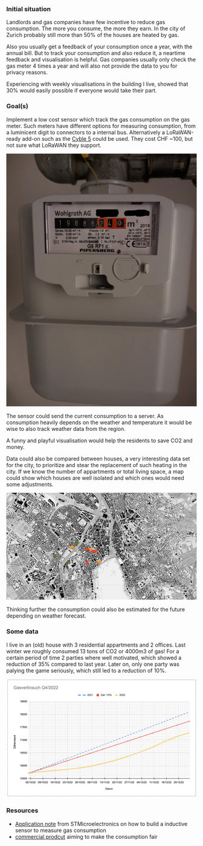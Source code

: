 ### Initial situation
Landlords and gas companies have few incentive to reduce gas consumption. The more you consume, the more they earn. In the city of Zurich probably still more than 50% of the houses are heated by gas.

Also you usually get a feedback of your consumption once a year, with the annual bill. But to track your consumption and also reduce it, a neartime feedback and visualisation is helpful. Gas companies usually only check the gas meter 4 times a year and will also not provide the data to you for privacy reasons.

Experiencing with weekly visualisations in the building I live, showed that 30% would easily possible if everyone would take their part.

### Goal(s)
Implement a low cost sensor which track the gas consumption on the gas meter. Such meters have different options for measuring consumption, from a luminicent digit to connectors to a internal bus. Alternatively a LoRaWAN-ready add-on such as the [Cyble 5](https://www.itron.com/lam/solutions/product-catalog/cyble-5) could be used. They cost CHF ~100, but not sure what LoRaWAN they support.

<img src="/images/gasmeter.jpg" width="600" />


The sensor could send the current consumption to a server. As consumption heavily depends on the weather and temperature it would be wise to also track weather data from the region.

A funny and playful visualisation would help the residents to save CO2 and money.

Data could also be compared between houses, a very interesting data set for the city, to prioritize and stear the replacement of such heating in the city. If we know the number of appartments or total living space, a map could show which houses are well isolated and which ones would need some adjustments.

<img src="/images/zh.png" width="600" />

Thinking further the consumption could also be estimated for the future depending on weather forecast.

### Some data
I live in an (old) house with 3 residential appartments and 2 offices. Last winter we roughly consumed 13 tons of CO2 or 4000m3 of gas! For a certain period of time 2 parties where well motivated, which showed a reduction of 35% compared to last year. Later on, only one party was palying the game seriously, which still led to a reduction of 10%.

<img src="/images/gasconsumption-q4-2022.png" width="600" />


### Resources
- [Application note](https://www.st.com/resource/en/application_note/an4636-demonstration-of-lc-sensor-for-gas-or-water-metering-based-on-stm32l073zeval-and-stm32l476rgnucleo-boards-stmicroelectronics.pdf) from STMicroelectronics on how to build a inductive sensor to measure gas consumption
- [commercial prodcut](https://www.neovac.ch/verbrauch-fairer-machen) aiming to make the consumption fair
